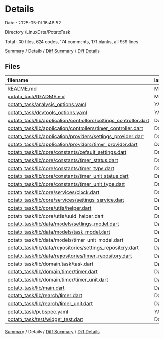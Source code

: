 # Details

Date : 2025-05-01 16:46:52

Directory /LinuxData/PotatoTask

Total : 30 files,  624 codes, 174 comments, 171 blanks, all 969 lines

[Summary](results.md) / Details / [Diff Summary](diff.md) / [Diff Details](diff-details.md)

## Files
| filename | language | code | comment | blank | total |
| :--- | :--- | ---: | ---: | ---: | ---: |
| [README.md](/README.md) | Markdown | 3 | 0 | 1 | 4 |
| [potato\_task/README.md](/potato_task/README.md) | Markdown | 10 | 0 | 7 | 17 |
| [potato\_task/analysis\_options.yaml](/potato_task/analysis_options.yaml) | YAML | 3 | 22 | 4 | 29 |
| [potato\_task/devtools\_options.yaml](/potato_task/devtools_options.yaml) | YAML | 3 | 0 | 1 | 4 |
| [potato\_task/lib/application/controllers/settings\_controller.dart](/potato_task/lib/application/controllers/settings_controller.dart) | Dart | 0 | 0 | 1 | 1 |
| [potato\_task/lib/application/controllers/timer\_controller.dart](/potato_task/lib/application/controllers/timer_controller.dart) | Dart | 0 | 1 | 0 | 1 |
| [potato\_task/lib/application/providers/settings\_provider.dart](/potato_task/lib/application/providers/settings_provider.dart) | Dart | 0 | 1 | 0 | 1 |
| [potato\_task/lib/application/providers/timer\_provider.dart](/potato_task/lib/application/providers/timer_provider.dart) | Dart | 29 | 1 | 7 | 37 |
| [potato\_task/lib/core/constants/default\_settings.dart](/potato_task/lib/core/constants/default_settings.dart) | Dart | 3 | 0 | 0 | 3 |
| [potato\_task/lib/core/constants/timer\_status.dart](/potato_task/lib/core/constants/timer_status.dart) | Dart | 8 | 0 | 1 | 9 |
| [potato\_task/lib/core/constants/timer\_type.dart](/potato_task/lib/core/constants/timer_type.dart) | Dart | 16 | 0 | 2 | 18 |
| [potato\_task/lib/core/constants/timer\_unit\_status.dart](/potato_task/lib/core/constants/timer_unit_status.dart) | Dart | 10 | 0 | 1 | 11 |
| [potato\_task/lib/core/constants/timer\_unit\_type.dart](/potato_task/lib/core/constants/timer_unit_type.dart) | Dart | 16 | 0 | 3 | 19 |
| [potato\_task/lib/core/services/clock.dart](/potato_task/lib/core/services/clock.dart) | Dart | 21 | 1 | 7 | 29 |
| [potato\_task/lib/core/services/settings\_service.dart](/potato_task/lib/core/services/settings_service.dart) | Dart | 0 | 0 | 1 | 1 |
| [potato\_task/lib/core/utils/helper.dart](/potato_task/lib/core/utils/helper.dart) | Dart | 1 | 0 | 0 | 1 |
| [potato\_task/lib/core/utils/uuid\_helper.dart](/potato_task/lib/core/utils/uuid_helper.dart) | Dart | 7 | 0 | 1 | 8 |
| [potato\_task/lib/data/models/settings\_model.dart](/potato_task/lib/data/models/settings_model.dart) | Dart | 0 | 0 | 1 | 1 |
| [potato\_task/lib/data/models/task\_model.dart](/potato_task/lib/data/models/task_model.dart) | Dart | 10 | 0 | 1 | 11 |
| [potato\_task/lib/data/models/timer\_unit\_model.dart](/potato_task/lib/data/models/timer_unit_model.dart) | Dart | 50 | 1 | 10 | 61 |
| [potato\_task/lib/data/repositories/settings\_repository.dart](/potato_task/lib/data/repositories/settings_repository.dart) | Dart | 0 | 0 | 1 | 1 |
| [potato\_task/lib/data/repositories/timer\_repository.dart](/potato_task/lib/data/repositories/timer_repository.dart) | Dart | 0 | 0 | 1 | 1 |
| [potato\_task/lib/domain/task/task.dart](/potato_task/lib/domain/task/task.dart) | Dart | 3 | 0 | 2 | 5 |
| [potato\_task/lib/domain/timer/timer.dart](/potato_task/lib/domain/timer/timer.dart) | Dart | 125 | 6 | 33 | 164 |
| [potato\_task/lib/domain/timer/timer\_unit.dart](/potato_task/lib/domain/timer/timer_unit.dart) | Dart | 77 | 12 | 20 | 109 |
| [potato\_task/lib/main.dart](/potato_task/lib/main.dart) | Dart | 57 | 54 | 12 | 123 |
| [potato\_task/lib/rearch/timer.dart](/potato_task/lib/rearch/timer.dart) | Dart | 93 | 2 | 19 | 114 |
| [potato\_task/lib/rearch/timer\_unit.dart](/potato_task/lib/rearch/timer_unit.dart) | Dart | 47 | 3 | 13 | 63 |
| [potato\_task/pubspec.yaml](/potato_task/pubspec.yaml) | YAML | 18 | 60 | 14 | 92 |
| [potato\_task/test/widget\_test.dart](/potato_task/test/widget_test.dart) | Dart | 14 | 10 | 7 | 31 |

[Summary](results.md) / Details / [Diff Summary](diff.md) / [Diff Details](diff-details.md)